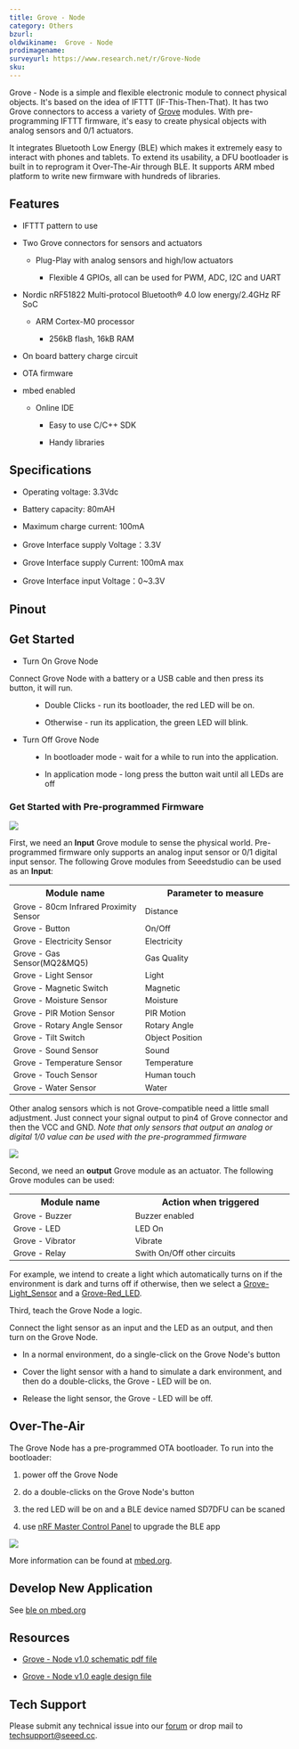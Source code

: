 ```yaml
---
title: Grove - Node
category: Others
bzurl:
oldwikiname:  Grove - Node
prodimagename:
surveyurl: https://www.research.net/r/Grove-Node
sku:
---
```


Grove - Node is a simple and flexible electronic module to connect physical objects. It's based on the idea of IFTTT (IF-This-Then-That). It has two Grove connectors to access a variety of [Grove](/Grove "Grove") modules. With pre-programming IFTTT firmware, it's easy to create physical objects with analog sensors and 0/1 actuators.

It integrates Bluetooth Low Energy (BLE) which makes it extremely easy to interact with phones and tablets. To extend its usability, a DFU bootloader is built in to reprogram it Over-The-Air through BLE. It supports ARM mbed platform to write new firmware with hundreds of libraries.

##   Features

*   IFTTT pattern to use

*   Two Grove connectors for sensors and actuators

    *   Plug-Play with analog sensors and high/low actuators

        *   Flexible 4 GPIOs, all can be used for PWM, ADC, I2C and UART

*   Nordic nRF51822 Multi-protocol Bluetooth® 4.0 low energy/2.4GHz RF SoC

    *   ARM Cortex-M0 processor

        *   256kB flash, 16kB RAM

*   On board battery charge circuit

*   OTA firmware

*   mbed enabled

    *   Online IDE

        *   Easy to use C/C++ SDK

        *   Handy libraries

##   Specifications

*   Operating voltage: 3.3Vdc

*   Battery capacity: 80mAH

*   Maximum charge current: 100mA

*   Grove Interface supply Voltage：3.3V

*   Grove Interface supply Current:  100mA max

*   Grove Interface input Voltage：0~3.3V

##   Pinout

##   Get Started

*   Turn On Grove Node

Connect Grove Node with a battery or a USB cable and then press its button, it will run.

<dl><dd>

*   Double Clicks - run its bootloader, the red LED will be on.

*   Otherwise - run its application, the green LED will blink.
</dd></dl>

*   Turn Off Grove Node
<dl><dd>

*   In bootloader mode - wait for a while to run into the application.

*   In application mode - long press the button wait until all LEDs are off
</dd></dl>

###   Get Started with Pre-programmed Firmware

![](https://github.com/SeeedDocument/Grove-Node/raw/master/img/Milcandy_IFTTT.jpg)

First, we need an **Input** Grove module to sense the physical world. Pre-programmed firmware only supports an analog input sensor or 0/1 digital input sensor.
The following Grove modules from Seeedstudio can be used as an **Input**:

<table >
<tr>
<th>Module name
</th>
<th>Parameter to measure
</th></tr>
<tr style="font-size: 90%">
<td width="300"> Grove - 80cm Infrared Proximity Sensor
</td>
<td width="400"> Distance
</td></tr>
<tr style="font-size: 90%">
<td> Grove - Button
</td>
<td colspan="3" rowspan="1">On/Off
</td></tr>
<tr style="font-size: 90%">
<td> Grove - Electricity Sensor
</td>
<td colspan="3" rowspan="1"> Electricity
</td></tr>
<tr style="font-size: 90%">
<td> Grove - Gas Sensor(MQ2&amp;MQ5)
</td>
<td colspan="3" rowspan="1"> Gas Quality
</td></tr>
<tr style="font-size: 90%">
<td> Grove - Light Sensor
</td>
<td colspan="3" rowspan="1"> Light
</td></tr>
<tr style="font-size: 90%">
<td> Grove - Magnetic Switch
</td>
<td colspan="3" rowspan="1"> Magnetic
</td></tr>
<tr style="font-size: 90%">
<td> Grove - Moisture Sensor
</td>
<td colspan="3" rowspan="1"> Moisture
</td></tr>
<tr style="font-size: 90%">
<td> Grove - PIR Motion Sensor
</td>
<td colspan="3" rowspan="1"> PIR Motion
</td></tr>
<tr style="font-size: 90%">
<td> Grove - Rotary Angle Sensor
</td>
<td colspan="3" rowspan="1"> Rotary Angle
</td></tr>
<tr style="font-size: 90%">
<td> Grove - Tilt Switch
</td>
<td colspan="3" rowspan="1">  Object Position
</td></tr>
<tr style="font-size: 90%">
<td> Grove - Sound Sensor
</td>
<td colspan="3" rowspan="1"> Sound
</td></tr>
<tr style="font-size: 90%">
<td> Grove - Temperature Sensor
</td>
<td colspan="3" rowspan="1"> Temperature
</td></tr>
<tr style="font-size: 90%">
<td> Grove - Touch Sensor
</td>
<td colspan="3" rowspan="1"> Human touch
</td></tr>
<tr style="font-size: 90%">
<td> Grove - Water Sensor
</td>
<td colspan="3" rowspan="1"> Water
</td></tr></table>

Other analog sensors which is not Grove-compatible need a little small adjustment. Just connect your signal output to pin4 of Grove connector and then the VCC and GND. _Note that only sensors that output an analog or digital 1/0 value can be used with the pre-programmed firmware_

![](https://github.com/SeeedDocument/Grove-Node/raw/master/img/Mil_Grove_con.png)

Second, we need an **output** Grove module as an actuator. The following Grove modules can be used:

<table >
<tr>
<th>Module name
</th>
<th>Action when triggered
</th></tr>
<tr style="font-size: 90%">
<td width="300"> Grove - Buzzer
</td>
<td width="400"> Buzzer enabled
</td></tr>
<tr style="font-size: 90%">
<td> Grove - LED
</td>
<td colspan="3" rowspan="1">LED On
</td></tr>
<tr style="font-size: 90%">
<td> Grove - Vibrator
</td>
<td colspan="3" rowspan="1"> Vibrate
</td></tr>
<tr style="font-size: 90%">
<td> Grove - Relay
</td>
<td colspan="3" rowspan="1"> Swith On/Off other circuits
</td></tr></table>

For example, we intend to create a light which automatically turns on if the environment is dark and turns off if otherwise, then we select a [Grove-Light_Sensor](/Grove-Light_Sensor "Grove - Light Sensor") and a [Grove-Red_LED](/Grove-Red_LED "Grove-Red_LED").

Third, teach the Grove Node a logic.

Connect the light sensor as an input and the LED as an output, and then turn on the Grove Node.

*   In a normal environment, do a single-click on the Grove Node's button

*   Cover the light sensor with a hand to simulate a dark environment, and then do a double-clicks, the Grove - LED will be on.

*   Release the light sensor, the Grove - LED will be off.

##   Over-The-Air

The Grove Node has a pre-programmed OTA bootloader. To run into the bootloader:

1.  power off the Grove Node

2.  do a double-clicks on the Grove Node's button

3.  the red LED will be on and a BLE device named SD7DFU can be scaned

4.  use [nRF Master Control Panel](https://play.google.com/store/apps/details?id=no.nordicsemi.android.mcp) to upgrade the BLE app

![](https://github.com/SeeedDocument/Grove-Node/raw/master/img/Ota-ui.png)

More information can be found at [mbed.org](https://developer.mbed.org/teams/Bluetooth-Low-Energy/wiki/Firmware-Over-the-Air-FOTA-Updates).

##   Develop New Application

See [ble on mbed.org](http://developer.mbed.org/teams/Bluetooth-Low-Energy/)

##   Resources

*   [Grove - Node v1.0 schematic pdf file](https://github.com/SeeedDocument/Grove-Node/raw/master/res/Grove-Node_v1.0.pdf)

*   [Grove - Node v1.0 eagle design file](https://github.com/SeeedDocument/Grove-Node/raw/master/res/Grove-Node_v1.0_eagle.zip)

## Tech Support
Please submit any technical issue into our [forum](http://forum.seeedstudio.com/) or drop mail to techsupport@seeed.cc. 